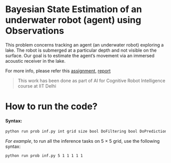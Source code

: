 
# Bayesian State Estimation of an underwater robot (agent) using Observations

This problem concerns tracking an agent (an underwater robot) exploring a lake. The robot is submerged at a particular depth and not visible on the surface. Our goal is to estimate the agent’s movement via an immersed acoustic receiver in the lake.

For more info, please refer this [assignment](https://github.com/deepakraina99/bayesian-state-estimation-robotics/blob/master/Homework-I.pdf), [report](https://github.com/deepakraina99/bayesian-state-estimation-robotics/blob/master/report.pdf)

> This work has been done as part of AI for Cognitive Robot Intelligence course at IIT Delhi

# How to run the code?
#### Syntax:

 ```sh
python run prob inf.py int grid size bool DoFiltering bool DoPrediction bool DoFilteringSingleObs bool DoSmoothing bool DoMostLikelyPath 
```
*For example*, to run all the inference tasks on 5 × 5 grid, use the following syntax:
```sh
python run prob inf.py 5 1 1 1 1 1
```
